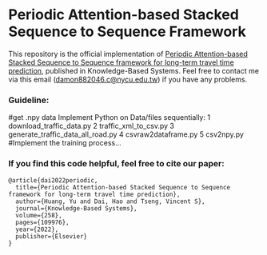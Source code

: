# Periodic Attention-based Stacked Sequence to Sequence Framework
This repository is the official implementation of [Periodic Attention-based Stacked Sequence to Sequence framework for long-term travel time prediction](https://www.sciencedirect.com/science/article/pii/S0950705122010693?utm_campaign=STMJ_AUTH_SERV_PUBLISHED&utm_medium=email&utm_acid=265875295&SIS_ID=&dgcid=STMJ_AUTH_SERV_PUBLISHED&CMX_ID=&utm_in=DM307246&utm_source=AC_), published in Knowledge-Based Systems. Feel free to contact me via this email (damon882046.c@nycu.edu.tw) if you have any problems.

### Guideline:
#get .npy data
Implement Python on Data/files sequentially:
1 download_traffic_data.py
2 traffic_xml_to_csv.py
3 generate_traffic_data_all_road.py
4 csvraw2dataframe.py
5 csv2npy.py
#Implement the training process...

### If you find this code helpful, feel free to cite our paper:
```
@article{dai2022periodic,
  title={Periodic Attention-based Stacked Sequence to Sequence framework for long-term travel time prediction},
  author={Huang, Yu and Dai, Hao and Tseng, Vincent S},
  journal={Knowledge-Based Systems},
  volume={258},
  pages={109976},
  year={2022},
  publisher={Elsevier}
}
```
